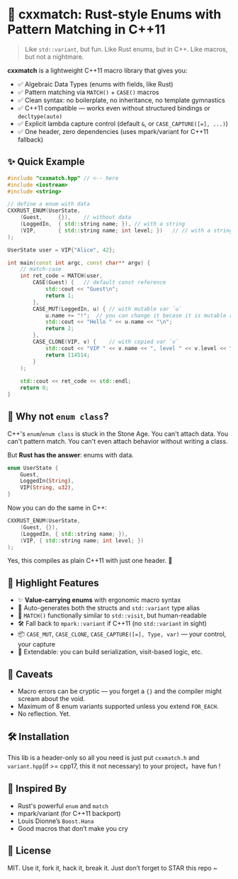 # 🦀 cxxmatch: Rust-style Enums with Pattern Matching in C++11

> Like `std::variant`, but fun. Like Rust enums, but in C++. Like macros, but not a nightmare.

**cxxmatch** is a lightweight C++11 macro library that gives you:

- ✅ Algebraic Data Types (enums with fields, like Rust)  
- ✅ Pattern matching via `MATCH()` + `CASE()` macros  
- ✅ Clean syntax: no boilerplate, no inheritance, no template gymnastics  
- ✅ C++11 compatible — works even without structured bindings or `decltype(auto)`  
- ✅ Explicit lambda capture control (default `&`, or `CASE_CAPTURE([=], ...)`)  
- ✅ One header, zero dependencies (uses mpark/variant for C++11 fallback)



## ✨ Quick Example

```cpp
#include "cxxmatch.hpp" // <-- here
#include <iostream>
#include <string>

// define a enum with data
CXXRUST_ENUM(UserState,
    (Guest,     {}),	// without data
    (LoggedIn,  { std::string name; }),	// with a string
    (VIP,       { std::string name; int level; })	// // with a string and level
);

UserState user = VIP{"Alice", 42};

int main(const int argc, const char** argv) {
    // match-case
    int ret_code = MATCH(user,
        CASE(Guest) {	// default const reference
            std::cout << "Guest\n";
            return 1;
        },
        CASE_MUT(LoggedIn, u) {	// with mutable var `u`
            u.name += "!";	// you can change it becase it is mutable reference
            std::cout << "Hello " << u.name << "\n";
            return 2;
        },
        CASE_CLONE(VIP, v) {	// with copied var `v`
            std::cout << "VIP " << v.name << ", level " << v.level << "\n";
            return 114514;
        }
    );
    
    std::cout << ret_code << std::endl;
    return 0;
}
```



## 🧠 Why not `enum class`?

C++'s `enum`/`enum class` is stuck in the Stone Age. You can't attach data. You can't pattern match. You can't even attach behavior without writing a class.

But **Rust has the answer**: enums with data.

```rust
enum UserState {
    Guest,
    LoggedIn(String),
    VIP(String, u32),
}
```

Now you can do the same in C++:

```cpp
CXXRUST_ENUM(UserState,
    (Guest, {}),
    (LoggedIn, { std::string name; }),
    (VIP, { std::string name; int level; })
);
```

Yes, this compiles as plain C++11 with just one header. 🤯



## 🧩 Highlight Features

* ✨ **Value-carrying enums** with ergonomic macro syntax
* 🧬 Auto-generates both the structs and `std::variant` type alias
* 🧠 `MATCH()` functionally similar to `std::visit`, but human-readable
* 🛠️ Fall back to `mpark::variant` if C++11 (no `std::variant` in sight)
* 📦 `CASE_MUT`, `CASE_CLONE`, `CASE_CAPTURE([=], Type, var)` — your control, your capture
* 🔧 Extendable: you can build serialization, visit-based logic, etc.



## 🐛 Caveats

* Macro errors can be cryptic — you forget a `{}` and the compiler might scream about the void.
* Maximum of 8 enum variants supported unless you extend `FOR_EACH`.
* No reflection. Yet.



## 🛠 Installation

This lib is a header-only so all you need is just put `cxxmatch.h` and `variant.hpp`(if >= cpp17, this it not necessary) to your project，have fun !




## 💬 Inspired By

* Rust's powerful `enum` and `match`
* mpark/variant (for C++11 backport)
* Louis Dionne’s `Boost.Hana`
* Good macros that don’t make you cry



## 📄 License

MIT. Use it, fork it, hack it, break it. Just don’t forget to STAR this repo ~


